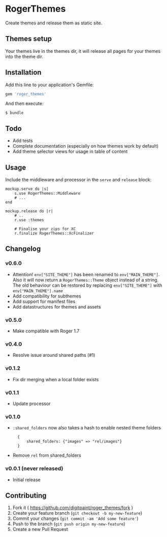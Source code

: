 # RogerThemes

Create themes and release them as static site.

## Themes setup

Your themes live in the themes dir, it will release all pages for your themes
into the theme dir.

## Installation

Add this line to your application's Gemfile:

```ruby
gem 'roger_themes'
```

And then execute:

    $ bundle


## Todo

- Add tests
- Complete documentation (especially on how themes work by default)
- Add theme selector views for usage in table of content

## Usage

Include the middleware and processor in the `serve` and `release` block:

```
mockup.serve do |s|
    s.use RogerThemes::Middleware
    # ...
end
```

```
mockup.release do |r|
    # ..
    r.use :themes

    # Finalise your zips for XC
    r.finalize RogerThemes::XcFinalizer
```

## Changelog

### v0.6.0
* Attention! `env["SITE_THEME"]` has been renamed to `env["MAIN_THEME"]`. Also it will now return a `RogerThemes::Theme` object instead of a string. The old behaviour can be restored by replacing `env["SITE_THEME"]` with `env["MAIN_THEME"].name`
* Add compatibility for subthemes
* Add support for manifest files
* Add datastructures for themes and assets

### v0.5.0
* Make compatible with Roger 1.7

### v0.4.0

* Resolve issue around shared paths (#1)

### v0.1.2

* Fix dir merging when a local folder exists

### v0.1.1

* Update processor

### v0.1.0

* `:shared_folders` now also takes a hash to enable nested theme folders
  ```
    {
        shared_folders: {"images" => "rel/images"}
    }
  ```
* Remove `rel` from shared_folders

### v0.0.1 (never released)

* Initial release

## Contributing

1. Fork it ( https://github.com/digitpaint/roger_themes/fork )
2. Create your feature branch (`git checkout -b my-new-feature`)
3. Commit your changes (`git commit -am 'Add some feature'`)
4. Push to the branch (`git push origin my-new-feature`)
5. Create a new Pull Request
